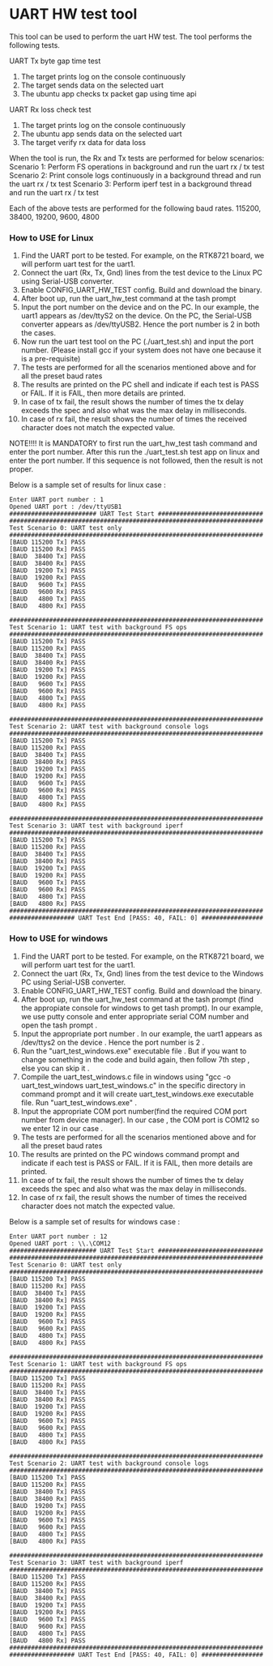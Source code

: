 # UART HW test tool

This tool can be used to perform the uart HW test.
The tool performs the following tests.

UART Tx byte gap time test
1. The target prints log on the console continuously
2. The target sends data on the selected uart
3. The ubuntu app checks tx packet gap using time api

UART Rx loss check test
1. The target prints log on the console continuously
2. The ubuntu app sends data on the selected uart
3. The target verify rx data for data loss

When the tool is run, the Rx and Tx tests are performed for below scenarios:
Scenario 1: Perform FS operations in background and run the uart rx / tx test
Scenario 2: Print console logs continuously in a background thread and run the uart rx / tx test
Scenario 3: Perform iperf test in a background thread and run the uart rx / tx test

Each of the above tests are performed for the following baud rates.
115200, 38400, 19200, 9600, 4800


### How to USE for Linux
1. Find the UART port to be tested. For example, on the RTK8721 board, we will perform uart test for the uart1.
2. Connect the uart (Rx, Tx, Gnd) lines from the test device to the Linux PC using Serial-USB converter.
3. Enable CONFIG_UART_HW_TEST config. Build and download the binary.
4. After boot up, run the uart_hw_test command at the tash prompt
5. Input the port number on the device and on the PC. In our example, the uart1 appears as /dev/ttyS2 on the device. On the PC, the Serial-USB converter appears as /dev/ttyUSB2. Hence the port number is 2 in both the cases.
6. Now run the uart test tool on the PC (./uart_test.sh) and input the port number. (Please install gcc if your system does not have one because it is a pre-requisite)
7. The tests are performed for all the scenarios mentioned above and for all the preset baud rates
8. The results are printed on the PC shell and indicate if each test is PASS or FAIL. If it is FAIL, then more details are printed.
9. In case of tx fail, the result shows the number of times the tx delay exceeds the spec and also what was the max delay in milliseconds.
10. In case of rx fail, the result shows the number of times the received character does not match the expected value.


NOTE!!!!
It is MANDATORY to first run the uart_hw_test tash command and enter the port number.
After this run the ./uart_test.sh test app on linux and enter the port number.
If this sequence is not followed, then the result is not proper.


Below is a sample set of results for linux case :
```
Enter UART port number : 1
Opened UART port : /dev/ttyUSB1
######################## UART Test Start #############################
######################################################################
Test Scenario 0: UART test only
######################################################################
[BAUD 115200 Tx] PASS
[BAUD 115200 Rx] PASS
[BAUD  38400 Tx] PASS
[BAUD  38400 Rx] PASS
[BAUD  19200 Tx] PASS
[BAUD  19200 Rx] PASS
[BAUD   9600 Tx] PASS
[BAUD   9600 Rx] PASS
[BAUD   4800 Tx] PASS
[BAUD   4800 Rx] PASS

######################################################################
Test Scenario 1: UART test with background FS ops
######################################################################
[BAUD 115200 Tx] PASS
[BAUD 115200 Rx] PASS
[BAUD  38400 Tx] PASS
[BAUD  38400 Rx] PASS
[BAUD  19200 Tx] PASS
[BAUD  19200 Rx] PASS
[BAUD   9600 Tx] PASS
[BAUD   9600 Rx] PASS
[BAUD   4800 Tx] PASS
[BAUD   4800 Rx] PASS

######################################################################
Test Scenario 2: UART test with background console logs
######################################################################
[BAUD 115200 Tx] PASS
[BAUD 115200 Rx] PASS
[BAUD  38400 Tx] PASS
[BAUD  38400 Rx] PASS
[BAUD  19200 Tx] PASS
[BAUD  19200 Rx] PASS
[BAUD   9600 Tx] PASS
[BAUD   9600 Rx] PASS
[BAUD   4800 Tx] PASS
[BAUD   4800 Rx] PASS

######################################################################
Test Scenario 3: UART test with background iperf
######################################################################
[BAUD 115200 Tx] PASS
[BAUD 115200 Rx] PASS
[BAUD  38400 Tx] PASS
[BAUD  38400 Rx] PASS
[BAUD  19200 Tx] PASS
[BAUD  19200 Rx] PASS
[BAUD   9600 Tx] PASS
[BAUD   9600 Rx] PASS
[BAUD   4800 Tx] PASS
[BAUD   4800 Rx] PASS
######################################################################
################## UART Test End [PASS: 40, FAIL: 0] #################
```

### How to USE for windows
1. Find the UART port to be tested. For example, on the RTK8721 board, we will perform uart test for the uart1.
2. Connect the uart (Rx, Tx, Gnd) lines from the test device to the Windows PC using Serial-USB converter.
3. Enable CONFIG_UART_HW_TEST config. Build and download the binary.
4. After boot up, run the uart_hw_test command at the tash prompt (find the appropiate console for windows to get tash prompt). In our example, we use putty console and enter appropriate serial COM number and open the tash prompt .
5. Input the appropriate port number . In our example, the uart1 appears as /dev/ttys2 on the device . Hence the port number is 2 .
6. Run the "uart_test_windows.exe" executable file . But if you want to change something in the code and build again, then follow 7th step , else you can skip it .
7. Compile the uart_test_windows.c file in windows using "gcc -o uart_test_windows uart_test_windows.c" in the specific directory in command prompt and it will create uart_test_windows.exe executable file. Run "uart_test_windows.exe" .
8. Input the appropriate COM port number(find the required COM port number from device manager). In our case , the COM port is COM12 so we enter 12 in our case .
9. The tests are performed for all the scenarios mentioned above and for all the preset baud rates
10. The results are printed on the PC windows command prompt and indicate if each test is PASS or FAIL. If it is FAIL, then more details are printed.
11. In case of tx fail, the result shows the number of times the tx delay exceeds the spec and also what was the max delay in milliseconds.
12. In case of rx fail, the result shows the number of times the received character does not match the expected value.


Below is a sample set of results for windows case :
```
Enter UART port number : 12
Opened UART port : \\.\COM12
######################## UART Test Start #############################
######################################################################
Test Scenario 0: UART test only
######################################################################
[BAUD 115200 Tx] PASS
[BAUD 115200 Rx] PASS
[BAUD  38400 Tx] PASS
[BAUD  38400 Rx] PASS
[BAUD  19200 Tx] PASS
[BAUD  19200 Rx] PASS
[BAUD   9600 Tx] PASS
[BAUD   9600 Rx] PASS
[BAUD   4800 Tx] PASS
[BAUD   4800 Rx] PASS

######################################################################
Test Scenario 1: UART test with background FS ops
######################################################################
[BAUD 115200 Tx] PASS
[BAUD 115200 Rx] PASS
[BAUD  38400 Tx] PASS
[BAUD  38400 Rx] PASS
[BAUD  19200 Tx] PASS
[BAUD  19200 Rx] PASS
[BAUD   9600 Tx] PASS
[BAUD   9600 Rx] PASS
[BAUD   4800 Tx] PASS
[BAUD   4800 Rx] PASS

######################################################################
Test Scenario 2: UART test with background console logs
######################################################################
[BAUD 115200 Tx] PASS
[BAUD 115200 Rx] PASS
[BAUD  38400 Tx] PASS
[BAUD  38400 Rx] PASS
[BAUD  19200 Tx] PASS
[BAUD  19200 Rx] PASS
[BAUD   9600 Tx] PASS
[BAUD   9600 Rx] PASS
[BAUD   4800 Tx] PASS
[BAUD   4800 Rx] PASS

######################################################################
Test Scenario 3: UART test with background iperf
######################################################################
[BAUD 115200 Tx] PASS
[BAUD 115200 Rx] PASS
[BAUD  38400 Tx] PASS
[BAUD  38400 Rx] PASS
[BAUD  19200 Tx] PASS
[BAUD  19200 Rx] PASS
[BAUD   9600 Tx] PASS
[BAUD   9600 Rx] PASS
[BAUD   4800 Tx] PASS
[BAUD   4800 Rx] PASS
######################################################################
################## UART Test End [PASS: 40, FAIL: 0] #################
```
